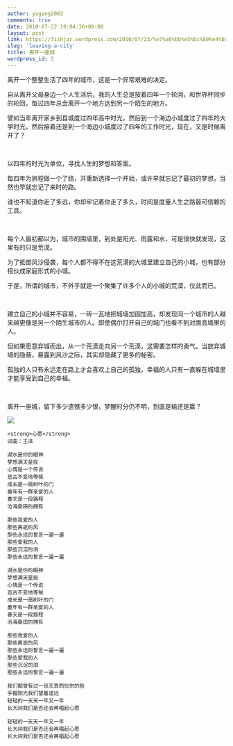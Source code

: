```yaml
---
author: yugang2002
comments: true
date: 2010-07-22 19:04:36+00:00
layout: post
link: https://fishjar.wordpress.com/2010/07/23/%e7%a6%bb%e5%bc%80%e4%b8%80%e5%ba%a7%e5%9f%8e/
slug: 'leaving-a-city'
title: 离开一座城
wordpress_id: 5
---
```


离开一个整整生活了四年的城市，这是一个异常艰难的决定。

自从离开父母身边一个人生活后，我的人生总是按着四年一个轮回，和世界杯同步的轮回，每过四年总会离开一个地方达到另一个陌生的地方。

譬如当年离开家乡到县城度过四年高中时光，然后到一个海边小城度过了四年的大学时光，然后接着还是到一个海边小城度过了四年的工作时光，现在，又是时候离开了？

 

以四年的时光为单位，寻找人生的梦想和答案。

每四年为旅程做一个了结，并重新选择一个开始，或许早就忘记了最初的梦想，当然也早就忘记了来时的路。

谁也不知道你走了多远，你却牢记着你走了多久，时间是度量人生之路最可信赖的工具。

 

每个人最初都以为，城市的围墙里，到处是阳光、雨露和水，可是很快就发现，这里有的只是荒漠。

为了抵御风沙侵袭，每个人都不得不在这荒漠的大城里建立自己的小城，也有部分搭伙成家庭形式的小城。

于是，所谓的城市，不外乎就是一个聚集了许多个人的小城的荒漠，仅此而已。

 

建立自己的小城并不容易，一砖一瓦地把城墙加固加高，却发现同一个城市的人越来越更像是另一个陌生城市的人。即使偶尔打开自己的城门也看不到对面高墙里的人。

但如果愿意弃城而出，从一个荒漠走向另一个荒漠，这需要怎样的勇气。当放弃城墙的隐蔽，暴露到风沙之际，其实却隐藏了更多的秘密。

孤独的人只有永远走在路上才会喜欢上自己的孤独，幸福的人只有一直躲在城墙里才能享受到自己的幸福。

 

离开一座城，留下多少遗憾多少恨，梦醒时分仍不明，到底是输还是赢？

![](http://fishjar.files.wordpress.com/2010/07/730d818d1f88be24146b93389f111992.jpg?w=300)
    
    <strong>心愿</strong>
    词曲：王泽
    
    湖水是你的眼神
    梦想满天星辰
    心情是一个传说
    亘古不变地等候
    成长是一扇树叶的门
    童年有一群亲爱的人
    春天是一段路程
    沧海桑田的拥有
    
    那些我爱的人
    那些离逝的风
    那些永远的誓言一遍一遍
    那些爱我的人
    那些沉淀的泪
    那些永远的誓言一遍一遍
    
    湖水是你的眼神
    梦想满天星辰
    心情是一个传说
    亘古不变地等候
    成长是一扇树叶的门
    童年有一群亲爱的人
    春天是一段路程
    沧海桑田的拥有
    
    那些我爱的人
    那些离逝的风
    那些永远的誓言一遍一遍
    那些爱我的人
    那些沉淀的泪
    那些永远的誓言一遍一遍
    
    我们都曾有过一张天真而忧伤的脸
    手握阳光我们望着遥远
    轻轻的一天天一年又一年
    长大间我们是否还会再唱起心愿
    
    轻轻的一天天一年又一年
    长大间我们是否还会再唱起心愿
    长大间我们是否还会再唱起心愿

 
